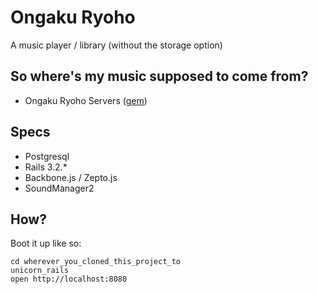 # Ongaku Ryoho
A music player / library (without the storage option)

## So where's my music supposed to come from?
+ Ongaku Ryoho Servers ([gem](https://github.com/icidasset/ongaku_ryoho_server))

## Specs
+ Postgresql
+ Rails 3.2.*
+ Backbone.js / Zepto.js
+ SoundManager2

## How?
Boot it up like so:

    cd wherever_you_cloned_this_project_to
    unicorn_rails
    open http://localhost:8080
